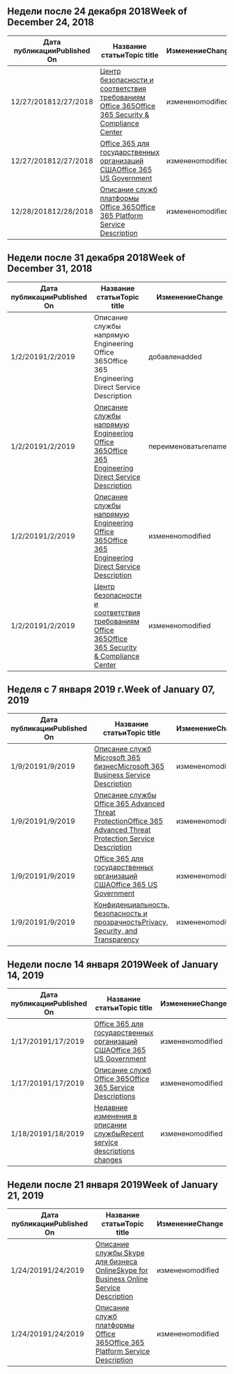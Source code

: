 <!-- This file is generated automatically each week. Changes made to this file will be overwritten.-->




## <a name="week-of-december-24-2018"></a><span data-ttu-id="a9392-101">Недели после 24 декабря 2018</span><span class="sxs-lookup"><span data-stu-id="a9392-101">Week of December 24, 2018</span></span>


| <span data-ttu-id="a9392-102">Дата публикации</span><span class="sxs-lookup"><span data-stu-id="a9392-102">Published On</span></span> |<span data-ttu-id="a9392-103">Название статьи</span><span class="sxs-lookup"><span data-stu-id="a9392-103">Topic title</span></span> | <span data-ttu-id="a9392-104">Изменение</span><span class="sxs-lookup"><span data-stu-id="a9392-104">Change</span></span> |
|------|------------|--------|
| <span data-ttu-id="a9392-105">12/27/2018</span><span class="sxs-lookup"><span data-stu-id="a9392-105">12/27/2018</span></span> | [<span data-ttu-id="a9392-106">Центр безопасности и соответствия требованиям Office 365</span><span class="sxs-lookup"><span data-stu-id="a9392-106">Office 365 Security & Compliance Center</span></span>](/Office365/ServiceDescriptions/office-365-platform-service-description/office-365-securitycompliance-center) | <span data-ttu-id="a9392-107">изменено</span><span class="sxs-lookup"><span data-stu-id="a9392-107">modified</span></span> |
| <span data-ttu-id="a9392-108">12/27/2018</span><span class="sxs-lookup"><span data-stu-id="a9392-108">12/27/2018</span></span> | [<span data-ttu-id="a9392-109">Office 365 для государственных организаций США</span><span class="sxs-lookup"><span data-stu-id="a9392-109">Office 365 US Government</span></span>](/Office365/ServiceDescriptions/office-365-platform-service-description/office-365-us-government/office-365-us-government) | <span data-ttu-id="a9392-110">изменено</span><span class="sxs-lookup"><span data-stu-id="a9392-110">modified</span></span> |
| <span data-ttu-id="a9392-111">12/28/2018</span><span class="sxs-lookup"><span data-stu-id="a9392-111">12/28/2018</span></span> | [<span data-ttu-id="a9392-112">Описание служб платформы Office 365</span><span class="sxs-lookup"><span data-stu-id="a9392-112">Office 365 Platform Service Description</span></span>](/Office365/ServiceDescriptions/office-365-platform-service-description/office-365-platform-service-description) | <span data-ttu-id="a9392-113">изменено</span><span class="sxs-lookup"><span data-stu-id="a9392-113">modified</span></span> |


## <a name="week-of-december-31-2018"></a><span data-ttu-id="a9392-114">Недели после 31 декабря 2018</span><span class="sxs-lookup"><span data-stu-id="a9392-114">Week of December 31, 2018</span></span>


| <span data-ttu-id="a9392-115">Дата публикации</span><span class="sxs-lookup"><span data-stu-id="a9392-115">Published On</span></span> |<span data-ttu-id="a9392-116">Название статьи</span><span class="sxs-lookup"><span data-stu-id="a9392-116">Topic title</span></span> | <span data-ttu-id="a9392-117">Изменение</span><span class="sxs-lookup"><span data-stu-id="a9392-117">Change</span></span> |
|------|------------|--------|
| <span data-ttu-id="a9392-118">1/2/2019</span><span class="sxs-lookup"><span data-stu-id="a9392-118">1/2/2019</span></span> | <span data-ttu-id="a9392-119">Описание службы напрямую Engineering Office 365</span><span class="sxs-lookup"><span data-stu-id="a9392-119">Office 365 Engineering Direct Service Description</span></span> | <span data-ttu-id="a9392-120">добавлен</span><span class="sxs-lookup"><span data-stu-id="a9392-120">added</span></span> |
| <span data-ttu-id="a9392-121">1/2/2019</span><span class="sxs-lookup"><span data-stu-id="a9392-121">1/2/2019</span></span> | [<span data-ttu-id="a9392-122">Описание службы напрямую Engineering Office 365</span><span class="sxs-lookup"><span data-stu-id="a9392-122">Office 365 Engineering Direct Service Description</span></span>](/Office365/ServiceDescriptions/office-365-engineering-direct-service-description) | <span data-ttu-id="a9392-123">переименовать</span><span class="sxs-lookup"><span data-stu-id="a9392-123">renamed</span></span> |
| <span data-ttu-id="a9392-124">1/2/2019</span><span class="sxs-lookup"><span data-stu-id="a9392-124">1/2/2019</span></span> | [<span data-ttu-id="a9392-125">Описание службы напрямую Engineering Office 365</span><span class="sxs-lookup"><span data-stu-id="a9392-125">Office 365 Engineering Direct Service Description</span></span>](/Office365/ServiceDescriptions/office-365-engineering-direct-service-description) | <span data-ttu-id="a9392-126">изменено</span><span class="sxs-lookup"><span data-stu-id="a9392-126">modified</span></span> |
| <span data-ttu-id="a9392-127">1/2/2019</span><span class="sxs-lookup"><span data-stu-id="a9392-127">1/2/2019</span></span> | [<span data-ttu-id="a9392-128">Центр безопасности и соответствия требованиям Office 365</span><span class="sxs-lookup"><span data-stu-id="a9392-128">Office 365 Security & Compliance Center</span></span>](/Office365/ServiceDescriptions/office-365-platform-service-description/office-365-securitycompliance-center) | <span data-ttu-id="a9392-129">изменено</span><span class="sxs-lookup"><span data-stu-id="a9392-129">modified</span></span> |


## <a name="week-of-january-07-2019"></a><span data-ttu-id="a9392-130">Неделя с 7 января 2019 г.</span><span class="sxs-lookup"><span data-stu-id="a9392-130">Week of January 07, 2019</span></span>


| <span data-ttu-id="a9392-131">Дата публикации</span><span class="sxs-lookup"><span data-stu-id="a9392-131">Published On</span></span> |<span data-ttu-id="a9392-132">Название статьи</span><span class="sxs-lookup"><span data-stu-id="a9392-132">Topic title</span></span> | <span data-ttu-id="a9392-133">Изменение</span><span class="sxs-lookup"><span data-stu-id="a9392-133">Change</span></span> |
|------|------------|--------|
| <span data-ttu-id="a9392-134">1/9/2019</span><span class="sxs-lookup"><span data-stu-id="a9392-134">1/9/2019</span></span> | [<span data-ttu-id="a9392-135">Описание служб Microsoft 365 бизнес</span><span class="sxs-lookup"><span data-stu-id="a9392-135">Microsoft 365 Business Service Description</span></span>](/Office365/ServiceDescriptions/microsoft-365-business-service-description) | <span data-ttu-id="a9392-136">изменено</span><span class="sxs-lookup"><span data-stu-id="a9392-136">modified</span></span> |
| <span data-ttu-id="a9392-137">1/9/2019</span><span class="sxs-lookup"><span data-stu-id="a9392-137">1/9/2019</span></span> | [<span data-ttu-id="a9392-138">Описание службы Office 365 Advanced Threat Protection</span><span class="sxs-lookup"><span data-stu-id="a9392-138">Office 365 Advanced Threat Protection Service Description</span></span>](/Office365/ServiceDescriptions/office-365-advanced-threat-protection-service-description) | <span data-ttu-id="a9392-139">изменено</span><span class="sxs-lookup"><span data-stu-id="a9392-139">modified</span></span> |
| <span data-ttu-id="a9392-140">1/9/2019</span><span class="sxs-lookup"><span data-stu-id="a9392-140">1/9/2019</span></span> | [<span data-ttu-id="a9392-141">Office 365 для государственных организаций США</span><span class="sxs-lookup"><span data-stu-id="a9392-141">Office 365 US Government</span></span>](/Office365/ServiceDescriptions/office-365-platform-service-description/office-365-us-government/office-365-us-government) | <span data-ttu-id="a9392-142">изменено</span><span class="sxs-lookup"><span data-stu-id="a9392-142">modified</span></span> |
| <span data-ttu-id="a9392-143">1/9/2019</span><span class="sxs-lookup"><span data-stu-id="a9392-143">1/9/2019</span></span> | [<span data-ttu-id="a9392-144">Конфиденциальность, безопасность и прозрачность</span><span class="sxs-lookup"><span data-stu-id="a9392-144">Privacy, Security, and Transparency</span></span>](/Office365/ServiceDescriptions/office-365-platform-service-description/privacy-security-and-transparency) | <span data-ttu-id="a9392-145">изменено</span><span class="sxs-lookup"><span data-stu-id="a9392-145">modified</span></span> |


## <a name="week-of-january-14-2019"></a><span data-ttu-id="a9392-146">Недели после 14 января 2019</span><span class="sxs-lookup"><span data-stu-id="a9392-146">Week of January 14, 2019</span></span>


| <span data-ttu-id="a9392-147">Дата публикации</span><span class="sxs-lookup"><span data-stu-id="a9392-147">Published On</span></span> |<span data-ttu-id="a9392-148">Название статьи</span><span class="sxs-lookup"><span data-stu-id="a9392-148">Topic title</span></span> | <span data-ttu-id="a9392-149">Изменение</span><span class="sxs-lookup"><span data-stu-id="a9392-149">Change</span></span> |
|------|------------|--------|
| <span data-ttu-id="a9392-150">1/17/2019</span><span class="sxs-lookup"><span data-stu-id="a9392-150">1/17/2019</span></span> | [<span data-ttu-id="a9392-151">Office 365 для государственных организаций США</span><span class="sxs-lookup"><span data-stu-id="a9392-151">Office 365 US Government</span></span>](/Office365/ServiceDescriptions/office-365-platform-service-description/office-365-us-government/office-365-us-government) | <span data-ttu-id="a9392-152">изменено</span><span class="sxs-lookup"><span data-stu-id="a9392-152">modified</span></span> |
| <span data-ttu-id="a9392-153">1/17/2019</span><span class="sxs-lookup"><span data-stu-id="a9392-153">1/17/2019</span></span> | [<span data-ttu-id="a9392-154">Описание служб Office 365</span><span class="sxs-lookup"><span data-stu-id="a9392-154">Office 365 Service Descriptions </span></span>](/Office365/ServiceDescriptions/office-365-service-descriptions-technet-library) | <span data-ttu-id="a9392-155">изменено</span><span class="sxs-lookup"><span data-stu-id="a9392-155">modified</span></span> |
| <span data-ttu-id="a9392-156">1/18/2019</span><span class="sxs-lookup"><span data-stu-id="a9392-156">1/18/2019</span></span> | [<span data-ttu-id="a9392-157">Недавние изменения в описании службы</span><span class="sxs-lookup"><span data-stu-id="a9392-157">Recent service descriptions changes</span></span>](/Office365/ServiceDescriptions/recent-service-descriptions-changes) | <span data-ttu-id="a9392-158">изменено</span><span class="sxs-lookup"><span data-stu-id="a9392-158">modified</span></span> |


## <a name="week-of-january-21-2019"></a><span data-ttu-id="a9392-159">Недели после 21 января 2019</span><span class="sxs-lookup"><span data-stu-id="a9392-159">Week of January 21, 2019</span></span>


| <span data-ttu-id="a9392-160">Дата публикации</span><span class="sxs-lookup"><span data-stu-id="a9392-160">Published On</span></span> |<span data-ttu-id="a9392-161">Название статьи</span><span class="sxs-lookup"><span data-stu-id="a9392-161">Topic title</span></span> | <span data-ttu-id="a9392-162">Изменение</span><span class="sxs-lookup"><span data-stu-id="a9392-162">Change</span></span> |
|------|------------|--------|
| <span data-ttu-id="a9392-163">1/24/2019</span><span class="sxs-lookup"><span data-stu-id="a9392-163">1/24/2019</span></span> | [<span data-ttu-id="a9392-164">Описание службы Skype для бизнеса Online</span><span class="sxs-lookup"><span data-stu-id="a9392-164">Skype for Business Online Service Description</span></span>](/Office365/ServiceDescriptions/skype-for-business-online-service-description/skype-for-business-online-service-description) | <span data-ttu-id="a9392-165">изменено</span><span class="sxs-lookup"><span data-stu-id="a9392-165">modified</span></span> |
| <span data-ttu-id="a9392-166">1/24/2019</span><span class="sxs-lookup"><span data-stu-id="a9392-166">1/24/2019</span></span> | [<span data-ttu-id="a9392-167">Описание служб платформы Office 365</span><span class="sxs-lookup"><span data-stu-id="a9392-167">Office 365 Platform Service Description</span></span>](/Office365/ServiceDescriptions/office-365-platform-service-description/office-365-platform-service-description) | <span data-ttu-id="a9392-168">изменено</span><span class="sxs-lookup"><span data-stu-id="a9392-168">modified</span></span> |
